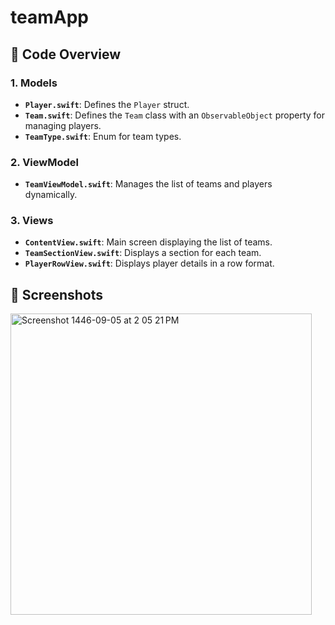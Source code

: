 # teamApp

## 📜 Code Overview

### **1. Models**
- **`Player.swift`**: Defines the `Player` struct.
- **`Team.swift`**: Defines the `Team` class with an `ObservableObject` property for managing players.
- **`TeamType.swift`**: Enum for team types.

### **2. ViewModel**
- **`TeamViewModel.swift`**: Manages the list of teams and players dynamically.

### **3. Views**
- **`ContentView.swift`**: Main screen displaying the list of teams.
- **`TeamSectionView.swift`**: Displays a section for each team.
- **`PlayerRowView.swift`**: Displays player details in a row format.

## 📸 Screenshots
<img width="482" alt="Screenshot 1446-09-05 at 2 05 21 PM" src="https://github.com/user-attachments/assets/5c3f5872-9a17-4fa9-9bf5-a297f6978f12" />
